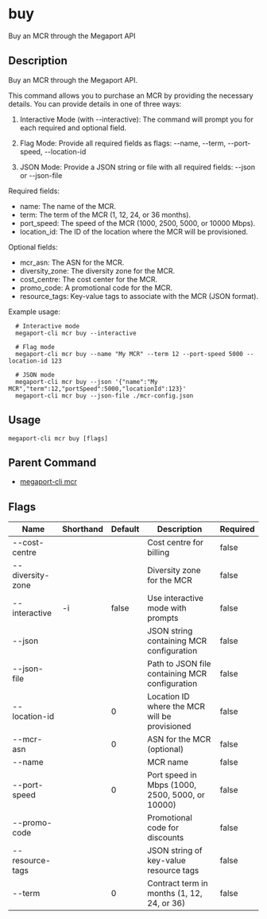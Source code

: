 # buy

Buy an MCR through the Megaport API

## Description

Buy an MCR through the Megaport API.

This command allows you to purchase an MCR by providing the necessary details.
You can provide details in one of three ways:

1. Interactive Mode (with --interactive):
   The command will prompt you for each required and optional field.

2. Flag Mode:
   Provide all required fields as flags:
   --name, --term, --port-speed, --location-id

3. JSON Mode:
   Provide a JSON string or file with all required fields:
   --json <json-string> or --json-file <path>

Required fields:
  - name: The name of the MCR.
  - term: The term of the MCR (1, 12, 24, or 36 months).
  - port_speed: The speed of the MCR (1000, 2500, 5000, or 10000 Mbps).
  - location_id: The ID of the location where the MCR will be provisioned.

Optional fields:
  - mcr_asn: The ASN for the MCR.
  - diversity_zone: The diversity zone for the MCR.
  - cost_centre: The cost center for the MCR.
  - promo_code: A promotional code for the MCR.
  - resource_tags: Key-value tags to associate with the MCR (JSON format).

Example usage:

```
  # Interactive mode
  megaport-cli mcr buy --interactive
```

```
  # Flag mode
  megaport-cli mcr buy --name "My MCR" --term 12 --port-speed 5000 --location-id 123
```

```
  # JSON mode
  megaport-cli mcr buy --json '{"name":"My MCR","term":12,"portSpeed":5000,"locationId":123}'
  megaport-cli mcr buy --json-file ./mcr-config.json
```



## Usage

```
megaport-cli mcr buy [flags]
```



## Parent Command

* [megaport-cli mcr](mcr.md)




## Flags

| Name | Shorthand | Default | Description | Required |
|------|-----------|---------|-------------|----------|
| --cost-centre |  |  | Cost centre for billing | false |
| --diversity-zone |  |  | Diversity zone for the MCR | false |
| --interactive | -i | false | Use interactive mode with prompts | false |
| --json |  |  | JSON string containing MCR configuration | false |
| --json-file |  |  | Path to JSON file containing MCR configuration | false |
| --location-id |  | 0 | Location ID where the MCR will be provisioned | false |
| --mcr-asn |  | 0 | ASN for the MCR (optional) | false |
| --name |  |  | MCR name | false |
| --port-speed |  | 0 | Port speed in Mbps (1000, 2500, 5000, or 10000) | false |
| --promo-code |  |  | Promotional code for discounts | false |
| --resource-tags |  |  | JSON string of key-value resource tags | false |
| --term |  | 0 | Contract term in months (1, 12, 24, or 36) | false |



